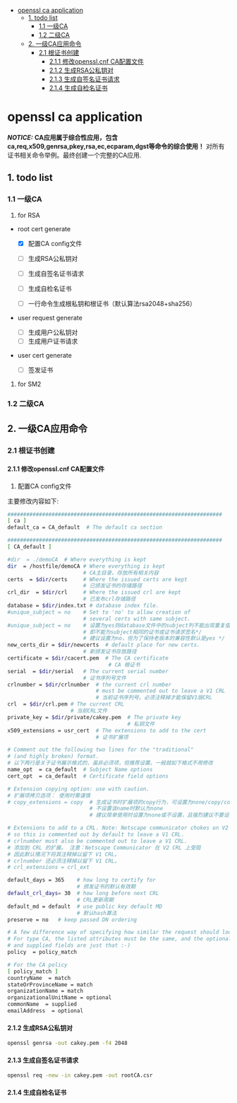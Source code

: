 
<!-- @import "[TOC]" {cmd="toc" depthFrom=1 depthTo=6 orderedList=false} -->

<!-- code_chunk_output -->

- [openssl ca application](#openssl-ca-application)
  - [1. todo list](#1-todo-list)
    - [1.1 一级CA](#11-一级ca)
    - [1.2 二级CA](#12-二级ca)
  - [2. 一级CA应用命令](#2-一级ca应用命令)
    - [2.1 根证书创建](#21-根证书创建)
      - [2.1.1 修改openssl.cnf CA配置文件](#211-修改opensslcnf-ca配置文件)
      - [2.1.2 生成RSA公私钥对](#212-生成rsa公私钥对)
      - [2.1.3 生成自签名证书请求](#213-生成自签名证书请求)
      - [2.1.4 生成自检名证书](#214-生成自检名证书)

<!-- /code_chunk_output -->


# openssl ca application
***NOTICE:*** **CA应用属于综合性应用，包含ca,req,x509,genrsa,pkey,rsa,ec,ecparam,dgst等命令的综合使用！**
对所有证书相关命令举例。最终创建一个完整的CA应用.

## 1. todo list

### 1.1 一级CA

1. for RSA

  - root cert generate

    * [x] 配置CA config文件
    * [ ] 生成RSA公私钥对
    * [ ] 生成自签名证书请求
    * [ ] 生成自检名证书

    * [ ] 一行命令生成根私钥和根证书（默认算法rsa2048+sha256）

  - user request generate
    * [ ] 生成用户公私钥对
    * [ ] 生成用户证书请求

  - user cert generate
    * [ ] 签发证书

1. for SM2

### 1.2 二级CA


## 2. 一级CA应用命令

### 2.1 根证书创建

#### 2.1.1 修改openssl.cnf CA配置文件

1. 配置CA config文件

主要修改内容如下:

```bash
####################################################################
[ ca ]
default_ca = CA_default  # The default ca section

####################################################################
[ CA_default ]

#dir  = ./demoCA  # Where everything is kept
dir  = /hostfile/demoCA # Where everything is kept
                        # CA主目录，存放所有相关内容
certs  = $dir/certs     # Where the issued certs are kept
                        # 已颁发证书的存储路径
crl_dir  = $dir/crl     # Where the issued crl are kept
                        # 已发布crl存储路径
database = $dir/index.txt # database index file.
#unique_subject = no    # Set to 'no' to allow creation of
                        # several certs with same subject.
#unique_subject = no    # 设置为yes则database文件中的subject列不能出现重复值 */
                        # 即不能为subject相同的证书或证书请求签名*/
                        # 建议设置为no，但为了保持老版本的兼容性默认是yes */
new_certs_dir = $dir/newcerts  # default place for new certs.
                        # 新颁发证书存放路径
certificate = $dir/cacert.pem  # The CA certificate
                                # CA 根证书
serial  = $dir/serial   # The current serial number
                        # 证书序列号文件
crlnumber = $dir/crlnumber  # the current crl number
                            # must be commented out to leave a V1 CRL
                            # 当前证书序列号。必须注释掉才能保留V1版CRL
crl  = $dir/crl.pem # The current CRL
                    # 当前CRL文件
private_key = $dir/private/cakey.pem  # The private key
                                      # 私钥文件
x509_extensions = usr_cert  # The extensions to add to the cert
                            # 证书扩展项

# Comment out the following two lines for the "traditional"
# (and highly broken) format.
# 以下两行是关于证书展示格式的，虽非必须项，但推荐设置。一般就如下格式不用修改
name_opt  = ca_default  # Subject Name options
cert_opt  = ca_default  # Certificate field options

# Extension copying option: use with caution.
# 扩展项拷贝选项： 使用时需谨慎
# copy_extensions = copy  # 生成证书时扩展项的copy行为，可设置为none/copy/copyall
                          # 不设置该name时默认为none 
                          # 建议简单使用时设置为none或不设置，且强烈建议不要设置为copyall

# Extensions to add to a CRL. Note: Netscape communicator chokes on V2 CRLs
# so this is commented out by default to leave a V1 CRL.
# crlnumber must also be commented out to leave a V1 CRL.
# 添加到 CRL 的扩展。 注意：Netscape Communicator 在 V2 CRL 上受阻
# 因此默认情况下将其注释掉以留下 V1 CRL。
# crlnumber 还必须注释掉以留下 V1 CRL。
# crl_extensions = crl_ext

default_days = 365    # how long to certify for
                      # 颁发证书的默认有效期
default_crl_days= 30  # how long before next CRL
                      # CRL更新周期
default_md = default  # use public key default MD
                      # 默认hash算法
preserve = no   # keep passed DN ordering

# A few difference way of specifying how similar the request should look
# For type CA, the listed attributes must be the same, and the optional
# and supplied fields are just that :-)
policy  = policy_match

# For the CA policy
[ policy_match ]
countryName  = match
stateOrProvinceName = match
organizationName = match
organizationalUnitName = optional
commonName  = supplied
emailAddress  = optional

```

#### 2.1.2 生成RSA公私钥对
```bash
openssl genrsa -out cakey.pem -f4 2048
```

#### 2.1.3 生成自签名证书请求
```bash
openssl req -new -in cakey.pem -out rootCA.csr 
```

#### 2.1.4 生成自检名证书